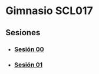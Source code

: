 # Gimnasio SCL017

## Sesiones

- ### [Sesión 00](./session-00.md)
- ### [Sesión 01](./session-01.md)
